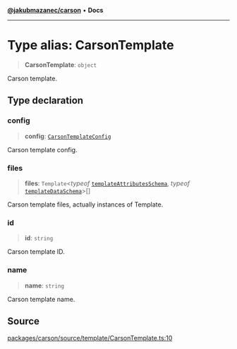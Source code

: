 [**@jakubmazanec/carson**](../README.md) • **Docs**

---

# Type alias: CarsonTemplate

> **CarsonTemplate**: `object`

Carson template.

## Type declaration

### config

> **config**: [`CarsonTemplateConfig`](CarsonTemplateConfig.md)

Carson template config.

### files

> **files**: `Template`\<_typeof_
> [`templateAttributesSchema`](../variables/templateAttributesSchema.md), _typeof_
> [`templateDataSchema`](../variables/templateDataSchema.md)\>[]

Carson template files, actually instances of Template.

### id

> **id**: `string`

Carson template ID.

### name

> **name**: `string`

Carson template name.

## Source

[packages/carson/source/template/CarsonTemplate.ts:10](https://github.com/jakubmazanec/js-tools/blob/45932621a19c677851f8bf60e4a28d217617972b/packages/carson/source/template/CarsonTemplate.ts#L10)
